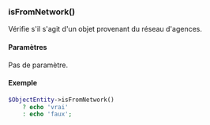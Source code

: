 ### isFromNetwork()

Vérifie s'il s'agit d'un objet provenant du réseau d'agences.

#### Paramètres

Pas de paramètre.

#### Exemple 

```php
$ObjectEntity->isFromNetwork()
    ? echo 'vrai'
    : echo 'faux';
```


